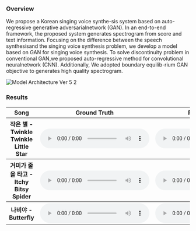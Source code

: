 ### Overview
We  propose  a  Korean  singing  voice  synthe-sis  system  based  on  auto-regressive  generative  adversarialnetwork (GAN). In an end-to-end framework, the proposed system generates spectrogram from score and text information. Focusing on the difference between the speech synthesisand the singing voice synthesis problem, we develop a model based on GAN for singing voice synthesis. To solve discontinuity problem in conventional GAN,we proposed auto-regressive method for convolutional neuralnetwork (CNN). Additionally, We adopted boundary equilib-rium GAN objective to generates high quality spectrogram.

![Model Architecture Ver 5 2](https://user-images.githubusercontent.com/15067112/67158656-dadab400-f375-11e9-8bfc-5bc57a45c28a.jpg)

### Results
<style>
#player{
    width: 50%;
}
</style>

<!--
<style type="text/css">
.tg {border-collapse:collapse;border-spacing:0;}
.tg td{overflow:hidden;}
.tg th{overflow:hidden;}
</style>
-->


<table>
    <tr>
        <th> Song </th>
        <th> Ground Truth </th>
        <th> Reconstruction </th>
        <th> Generated </th>
    </tr>
    <tr>
        <th> 작은 별 - Twinkle Twinkle Little Star </th>
        <th> <audio controls><source src="assets/audios/ground/star1_ground.mp3" type="audio/mpeg"></audio> </th>
        <th> <audio controls><source src="assets/audios/recon/star1_recon.mp3" type="audio/mpeg"></audio> </th>
        <th> <audio controls><source src="assets/audios/model4/star1_model4.mp3" type="audio/mpeg"></audio> </th>
    </tr>
    <tr>
        <th> 거미가 줄을 타고 - Itchy Bitsy Spider </th>
        <th> <audio controls><source src="assets/audios/ground/spider1_ground.mp3" type="audio/mpeg"></audio> </th>
        <th> <audio controls><source src="assets/audios/recon/spider1_recon.mp3" type="audio/mpeg"></audio> </th>
        <th> <audio controls><source src="assets/audios/model4/spider1_model4.mp3" type="audio/mpeg"></audio> </th>
    </tr>
    <tr>
        <th> 나비야 - Butterfly </th>
        <th> <audio controls><source src="assets/audios/ground/butterfly1_ground.mp3" type="audio/mpeg"></audio> </th>
        <th> <audio controls><source src="assets/audios/recon/butterfly1_recon.mp3" type="audio/mpeg"></audio> </th>
        <th> <audio controls><source src="assets/audios/model4/butterfly1_model4.mp3" type="audio/mpeg"></audio> </th>
    </tr>
</table>